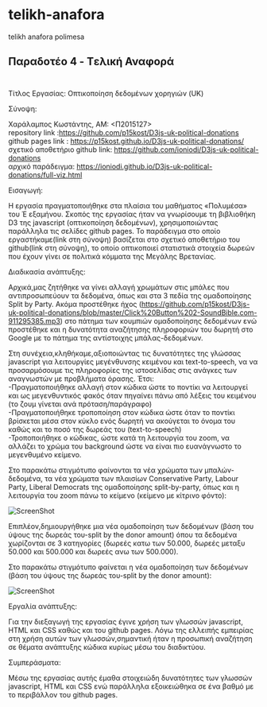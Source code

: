 # telikh-anafora
 telikh anafora polimesa
 ## Παραδοτέο 4 - Tελική Αναφορά  </br> </br>

Τίτλος Εργασίας: Οπτικοποίηση δεδομένων χορηγιών (UK) </br>

Σύνοψη: <br />

Χαράλαμπος Κωστάντης, ΑΜ: <Π2015127> </br>
repository link :https://github.com/p15kost/D3js-uk-political-donations  <br />
github pages link : https://p15kost.github.io/D3js-uk-political-donations/   </br>
σχετικό αποθετήριο github link: https://github.com/ioniodi/D3js-uk-political-donations </br>
αρχικό παράδειγμα: https://ioniodi.github.io/D3js-uk-political-donations/full-viz.html </br>

Εισαγωγή: </br>

Η εργασία πραγματοποιήθηκε στα πλαίσια του μαθήματος «Πολυμέσα» του Έ εξαμήνου. Σκοπός της εργασίας ήταν να γνωρίσουμε τη βιβλιοθήκη D3 της javascript (οπτικοποίηση δεδομένων), χρησιμοποιώντας παράλληλα τις σελίδες github pages. Το παράδειγμα στο οποίο εργαστήκαμε(link στη σύνοψη) βασίζεται στο σχετικό αποθετήριο του github(link στη σύνοψη), το οποίο οπτικοποιεί στατιστικά στοιχεία δωρεών που έχουν γίνει σε πολιτικά κόμματα της Μεγάλης Βρετανίας. </br>

Διαδικασία ανάπτυξης: </br>

Αρχικά,μας ζητήθηκε να γίνει αλλαγή χρωμάτων στις μπάλες που αντιπροσωπεύουν τα δεδομένα, όπως και στα 3 πεδία της ομαδοποίησης Split by Party. Ακόμα προστέθηκε ήχος (https://github.com/p15kost/D3js-uk-political-donations/blob/master/Click%20Button%202-SoundBible.com-911295385.mp3) στο πάτημα των κουμπιών ομαδοποίησης δεδομένων ενώ προστέθηκε και η δυνατότητα αναζήτησης πληροφοριών του δωρητή στο Google με το πάτημα της αντίστοιχης μπάλας-δεδομένων. </br>

Στη συνέχεια,κληθήκαμε,αξιοποιώντας τις δυνατότητες της γλώσσας javascript για λειτουργίες μεγένθυνσης κειμένου και text-to-speech, να να προσαρμόσουμε τις πληροφορίες της ιστοσελίδας στις ανάγκες των αναγνωστών με προβλήματα όρασης. Έτσι: <br />
-Πραγματοποιήθηκε αλλαγή στον κώδικα ώστε το ποντίκι να λειτουργεί και ως μεγενθυντικός φακός όταν πηγαίνει πάνω από λέξεις του κειμένου (το ζουμ γίνεται ανά πρόταση/παράγραφο) <br />
-Πραγματοποιήθηκε τροποποίηση στον κώδικα ώστε όταν το ποντίκι βρίσκεται μέσα στον κύκλο ενός δωρητή να ακούγεται το όνομα του καθώς και το ποσό της δωρεάς του (text-to-speech) <br />
-Τροποποιήθηκε ο κώδικας, ώστε κατά τη λειτουργία του zoom, να αλλάζει το χρώμα του background ώστε να είναι πιο ευανάγνωστο το μεγενθυμένο κείμενο. <br />

Στο παρακάτω στιγμότυπο φαίνονται τα νέα χρώματα των μπαλών-δεδομένα, τα νέα χρώματα των πλαισίων Conservative Party, Labour Party, Liberal Democrats της ομαδοποίησης split-by-party, όπως και η λειτουργία  του zoom πάνω το κείμενο (κείμενο με κίτρινο φόντο): </br>

![ScreenShot](Screenshot_5.png)</br>

Επιπλέον,δημιουργήθηκε μια νέα ομαδοποίηση των δεδομένων (βάση του ύψους της δωρεάς του-split by the donor amount) όπου τα δεδομένα χωρίζονται σε 3 κατηγορίες (δωρεές κατω των 50.000, δωρεές μεταξυ 50.000 και 500.000 και δωρεές ανω των 500.000).

Στο παρακάτω στιγμότυπο φαίνεται η νέα ομαδοποίηση των δεδομένων (βάση του ύψους της δωρεάς του-split by the donor amount): </br>

![ScreenShot](Screenshot_6.png)</br>

Εργαλία ανάπτυξης: </br>

Για την διεξαγωγή της εργασίας έγινε χρήση των γλωσσών javascript, HTML και CSS καθώς και του github pages. Λόγω της ελλειπής εμπειρίας στη χρήση αυτών των γλωσσών,σημαντική ήταν η προσωπική αναζήτηση σε θέματα ανάπτυξης κώδικα κυρίως μέσω του διαδικτύου. </br>

Συμπεράσματα: </br>

Μέσω της εργασίας αυτής έμαθα στοιχειώδη δυνατότητες των γλωσσών javascript, HTML και CSS ενώ παράλληλα εξοικειώθηκα σε ένα βαθμό με το περιβάλλον του github pages.


